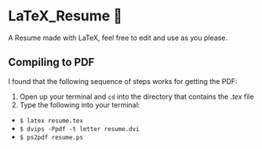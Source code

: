 # LaTeX_Resume :pushpin:
A Resume made with LaTeX, feel free to edit and use as you please.

## Compiling to PDF
I found that the following sequence of steps works for getting the PDF:
  1. Open up your terminal and `cd` into the directory that contains the *.tex* file
  2. Type the following into your terminal:
  - `$ latex resume.tex`
  - `$ dvips -Ppdf -t letter resume.dvi`
  - `$ ps2pdf resume.ps`

